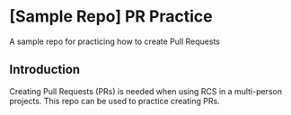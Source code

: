 # [Sample Repo] PR Practice
A sample repo for practicing how to create Pull Requests

## Introduction
Creating Pull Requests (PRs) is needed when using RCS in a multi-person projects. This repo can be used to practice creating PRs.
